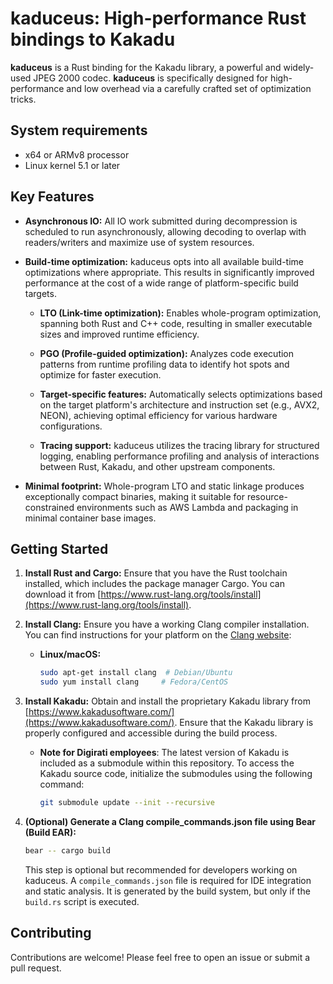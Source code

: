 # kaduceus: High-performance Rust bindings to Kakadu

**kaduceus** is a Rust binding for the Kakadu library, a powerful and widely-used JPEG 2000 codec. **kaduceus** is specifically designed for high-performance and low overhead via a carefully crafted set of optimization tricks.

## System requirements

- x64 or ARMv8 processor
- Linux kernel 5.1 or later

## Key Features

- **Asynchronous IO:** All IO work submitted during decompression is scheduled to run asynchronously, allowing decoding to overlap with readers/writers and maximize use of system resources.

- **Build-time optimization:** kaduceus opts into all available build-time optimizations where appropriate. This results in significantly improved performance at the cost of a wide range of platform-specific build targets.

  - **LTO (Link-time optimization):** Enables whole-program optimization, spanning both Rust and C++ code, resulting in smaller executable sizes and improved runtime efficiency.
  - **PGO (Profile-guided optimization):** Analyzes code execution patterns from runtime profiling data to identify hot spots and optimize for faster execution.
  - **Target-specific features:** Automatically selects optimizations based on the target platform's architecture and instruction set (e.g., AVX2, NEON), achieving optimal efficiency for various hardware configurations.

  - **Tracing support:** kaduceus utilizes the tracing library for structured logging, enabling performance profiling and analysis of interactions between Rust, Kakadu, and other upstream components.

- **Minimal footprint:** Whole-program LTO and static linkage produces exceptionally compact binaries, making it suitable for resource-constrained environments such as AWS Lambda and packaging in minimal container base images.

## Getting Started

1. **Install Rust and Cargo:** Ensure that you have the Rust toolchain installed, which includes the package manager Cargo. You can download it from [https://www.rust-lang.org/tools/install](https://www.rust-lang.org/tools/install).

1. **Install Clang:** Ensure you have a working Clang compiler installation. You can find instructions for your platform on the [Clang website](https://clang.llvm.org/):

   - **Linux/macOS:**
     ```bash
     sudo apt-get install clang  # Debian/Ubuntu
     sudo yum install clang     # Fedora/CentOS
     ```

1. **Install Kakadu:** Obtain and install the proprietary Kakadu library from [https://www.kakadusoftware.com/](https://www.kakadusoftware.com/). Ensure that the Kakadu library is properly configured and accessible during the build process.

   - **Note for Digirati employees**: The latest version of Kakadu is included as a submodule within this repository. To access the Kakadu source code, initialize the submodules using the following command:

     ```bash
     git submodule update --init --recursive
     ```

1. **(Optional) Generate a Clang compile_commands.json file using Bear (Build EAR):**

    ```bash
    bear -- cargo build
    ```

    This step is optional but recommended for developers working on kaduceus.
    A `compile_commands.json` file is required for IDE integration and static analysis.
    It is generated by the build system, but only if the `build.rs` script is executed.

## Contributing

Contributions are welcome! Please feel free to open an issue or submit a pull request.
